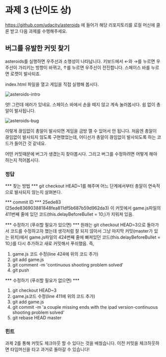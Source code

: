 # 과제 3 (난이도 상)

https://github.com/udacity/asteroids 에 들어가 해당 리포지토리를 로컬 머신에 클론 받고 다음 과제를 수행해주세요.

## 버그를 유발한 커밋 찾기

asteroids를 실행하면 우주선과 소행성이 나타납니다. 키보드에서 ←와 →를 누르면 우주선이 가리키는 방향이 바뀌고, ↑를 누르면 우주선이 전진합니다. 스페이스 바를 누르면 로켓이 발사되죠. 

index.html 파일을 열고 게임을 직접 실행해 봅시다.

![asteroids-intro](../resources/asteroids-intro.png)

엇! 그런데 에러가 있네요. 스페이스 바에서 손을 떼지 않고 계속 눌러봅시다. 쉼 없이 총알이 발사됩니다. 

![asteroids-bug](../resources/asteroids-bug.png)

이렇게 끊임없이 총알이 발사되면 게임을 금방 깰 수 있어서 안 됩니다. 처음엔 총알이 끊임없이 발사되지 않도록 구현했었는데, 어디선가 총알이 끊임없이 발사되도록 하는 코드가 들어간 것 같네요.

어떤 커밋때문에 버그가 생겼는지 찾아봅시다. 그리고 버그를 수정하려면 어떻게 해야 하는지 적어봅시다.

### 정답

*** 찾는 방법 ***
git checkout HEAD~1를 해주며 어느 단계에서부터 총알이 연속적으로 발사되지 않는지 살펴본다.

*** commit ID ***
25ede83 (25ede836903881848fea811df5b687b59d962da3)
이 커밋에서 game.js파일의 411번째 줄에 있던 코드(this.delayBeforeBullet = 10;)가 지워져 있음. 

*** 수정하기 (푸쉬할 필요가 있으면) ***
원래는 git checkout HEAD~3으로 돌아가서 코드를 수정하고자 했는데 생각처럼 잘 되지 않아서 그냥 마지막 커밋(master가 있는 위치)에서 game.js파일의 424번째 줄에 빠져있던 코드(this.delayBeforeBullet = 10;)를 다시 추가하고 새로 커밋해서 푸쉬했음.
즉, 
1. game.js 코드 수정(line 424에 위의 코드 추가)
2. git add game.js
3. git comment -m 'continuous shooting problem solved'
4. git push

*** 수정하기 (푸쉬할 필요가 없으면) ***
1. git checkout HEAD~3
2. game.js코드 수정(line 411에 위의 코드 추가)
3. git add game.js
4. git commit -m 'a couple missing ends with the ipad version-continuous shooting problem solved'
5. git rebase HEAD master


### 힌트

과제 2를 통해 커밋도 체크아웃 할 수 있다는 것을 배웠습니다. 이전 커밋을 체크하웃하면 타임머신을 타고 과거로 돌아갈 수 있습니다!
